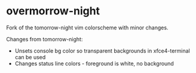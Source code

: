 overmorrow-night
================

Fork of the tomorrow-night vim colorscheme with minor changes.

Changes from tomorrow-night:
- Unsets console bg color so transparent backgrounds in xfce4-terminal can be 
  used
- Changes status line colors - foreground is white, no background
